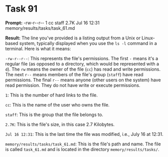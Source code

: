 # Task 91

**Prompt:** -rw-r--r--  1 cc  staff   2.7K Jul 16 12:31 memory/results/tasks/task_61.md

**Result:**
The line you've provided is a listing output from a Unix or Linux-based system, typically displayed when you use the `ls -l` command in a terminal. Here is what it means:

`-rw-r--r--`: This represents the file's permissions. The first `-` means it's a regular file (as opposed to a directory, which would be represented with a `d`). The `rw` means the owner of the file (`cc`) has read and write permissions. The next `r--` means members of the file's group (`staff`) have read permissions. The final `r--` means anyone (other users on the system) have read permission. They do not have write or execute permissions.

`1`: This is the number of hard links to the file.

`cc`: This is the name of the user who owns the file. 

`staff`: This is the group that the file belongs to.

`2.7K`: This is the file's size, in this case 2.7 Kilobytes.

`Jul 16 12:31`: This is the last time the file was modified, i.e., July 16 at 12:31.

`memory/results/tasks/task_61.md`: This is the file's path and name. The file is called `task_61.md` and is located in the directory `memory/results/tasks/`.
